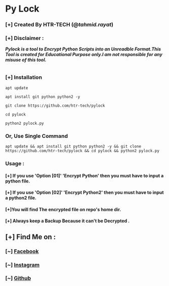 # Py Lock
### [+] Created By HTR-TECH (@***tahmid.rayat***)
### [+] Disclaimer :
***Pylock is a tool to Encrypt Python Scripts into an Unreadble Format.This Tool is created for Educational Purpose only.I am not responsible for any misuse of this tool.***

<img src="https://i.ibb.co/9p5c0ZM/pylock.jpg" alt="" border="0" />

### [+] Installation
```apt update```

```apt install git python python2 -y```

```git clone https://github.com/htr-tech/pylock```

```cd pylock```

```python2 pylock.py```

### Or, Use Single Command
```
apt update && apt install git python python2 -y && git clone https://github.com/htr-tech/pylock && cd pylock && python2 pylock.py
```

### Usage :
#### [+] If you use 'Option [01]' 'Encrypt Python' then you must have to input a python file.
#### [+] If you use 'Option [02]' 'Encrypt Python2' then you must have to input a python2 file.
#### [+]You will find The encrypted file on repo's home dir.
#### [+] Always keep a Backup Because it can't be Decrypted .

## [+] Find Me on :
### [~] [Facebook](https://facebook.com/tahmid.rayat.official/)
### [~] [Instagram](https://instagram.com/tahmid.rayat/)
### [~] [Github](https://github.com/htr-tech/)
